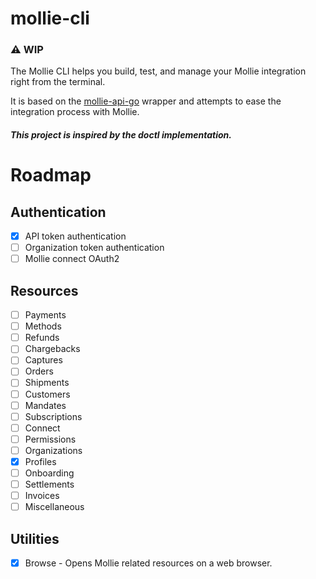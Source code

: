 # mollie-cli

### :warning: WIP

The Mollie CLI helps you build, test, and manage your Mollie integration right from the terminal. 

It is based on the [mollie-api-go](https://github.com/VictorAvelar/mollie-api-go) wrapper and attempts to ease the integration process with Mollie. 

##### This project is inspired by the doctl implementation.

# Roadmap

## Authentication
- [x] API token authentication
- [ ] Organization token authentication
- [ ] Mollie connect OAuth2

## Resources
- [ ] Payments
- [ ] Methods
- [ ] Refunds
- [ ] Chargebacks
- [ ] Captures
- [ ] Orders
- [ ] Shipments
- [ ] Customers
- [ ] Mandates
- [ ] Subscriptions
- [ ] Connect
- [ ] Permissions
- [ ] Organizations
- [x] Profiles
- [ ] Onboarding
- [ ] Settlements
- [ ] Invoices
- [ ] Miscellaneous

## Utilities
- [x] Browse - Opens Mollie related resources on a web browser.
